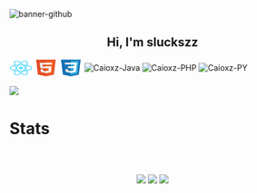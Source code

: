 ![banner-github](https://user-images.githubusercontent.com/105254225/202921562-2bec4743-467c-486b-9290-50e22ac31892.gif)

<h2 align='center'> Hi, I'm sluckszz</h2>



<div style="display: inline-block">
  <!--<img align="center" alt="Caioxz-Js" height="30" width="40" src="https://raw.githubusercontent.com/devicons/devicon/master/icons/javascript/javascript-plain.svg">-->
  <img align="center" alt="Caioxz-React" height="30" width="40" src="https://raw.githubusercontent.com/devicons/devicon/master/icons/react/react-original.svg">
  <img align="center" alt="Caioxz-HTML" height="30" width="40" src="https://raw.githubusercontent.com/devicons/devicon/master/icons/html5/html5-original.svg">
  <img align="center" alt="Caioxz-CSS" height="30" width="40" src="https://raw.githubusercontent.com/devicons/devicon/master/icons/css3/css3-original.svg">
  <img align="center" alt="Caioxz-Java" height="30" width="40" src="https://cdn.jsdelivr.net/gh/devicons/devicon/icons/java/java-original.svg">
  <img align="center" alt="Caioxz-PHP" height="30" width="40" src="https://cdn.jsdelivr.net/gh/devicons/devicon/icons/php/php-original.svg">
   <img align="center" alt="Caioxz-PY" height="30" width="36" src="https://upload.wikimedia.org/wikipedia/commons/0/0a/Python.svg">
</div>
<br><br>
<div>
    <a href="https://instagram.com/_.caioxz" target="_blank"><img src="https://img.shields.io/badge/-Instagram-%23E4405F?style=for-the-badge&logo=instagram&logoColor=white" target="_blank"></a>

</div>


<h1>Stats</h1>
<p style="display: inline-block">
<p align="center">
<img  width="480" src="https://github-readme-stats.vercel.app/api?username=Caioxz&show_icons=true&theme=dracula"  />
  <img  width="250"  align ="" src = "https://github-readme-stats.vercel.app/api/top-langs/?username=Caioxz&theme=dracula"/>
  <img height="200 width="200" align="" src="http://github-profile-summary-cards.vercel.app/api/cards/stats?username=Caioxz&theme=dracula" />
</p>


<!--![snake gif](https://github.com/Caioxz/Caioxz/blob/output/github-contribution-grid-snake.svg)-->








